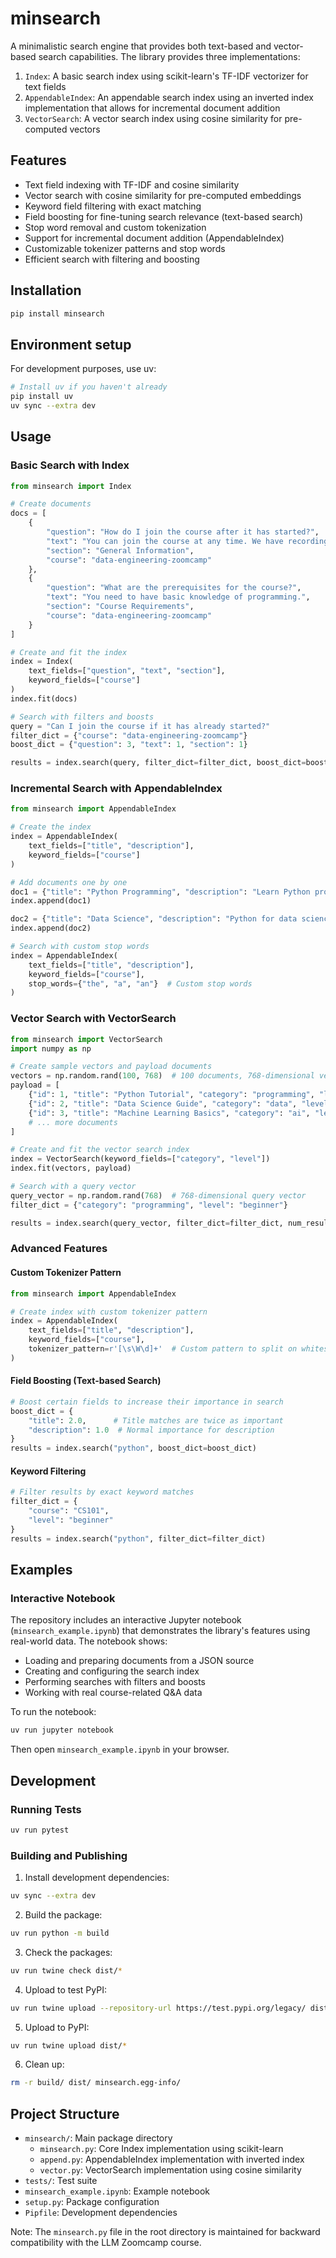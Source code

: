 # minsearch

A minimalistic search engine that provides both text-based and vector-based search capabilities. The library provides three implementations:

1. `Index`: A basic search index using scikit-learn's TF-IDF vectorizer for text fields
2. `AppendableIndex`: An appendable search index using an inverted index implementation that allows for incremental document addition
3. `VectorSearch`: A vector search index using cosine similarity for pre-computed vectors

## Features

- Text field indexing with TF-IDF and cosine similarity
- Vector search with cosine similarity for pre-computed embeddings
- Keyword field filtering with exact matching
- Field boosting for fine-tuning search relevance (text-based search)
- Stop word removal and custom tokenization
- Support for incremental document addition (AppendableIndex)
- Customizable tokenizer patterns and stop words
- Efficient search with filtering and boosting

## Installation 

```bash
pip install minsearch
```

## Environment setup

For development purposes, use uv:

```bash
# Install uv if you haven't already
pip install uv
uv sync --extra dev
```

## Usage

### Basic Search with Index

```python
from minsearch import Index

# Create documents
docs = [
    {
        "question": "How do I join the course after it has started?",
        "text": "You can join the course at any time. We have recordings available.",
        "section": "General Information",
        "course": "data-engineering-zoomcamp"
    },
    {
        "question": "What are the prerequisites for the course?",
        "text": "You need to have basic knowledge of programming.",
        "section": "Course Requirements",
        "course": "data-engineering-zoomcamp"
    }
]

# Create and fit the index
index = Index(
    text_fields=["question", "text", "section"],
    keyword_fields=["course"]
)
index.fit(docs)

# Search with filters and boosts
query = "Can I join the course if it has already started?"
filter_dict = {"course": "data-engineering-zoomcamp"}
boost_dict = {"question": 3, "text": 1, "section": 1}

results = index.search(query, filter_dict=filter_dict, boost_dict=boost_dict)
```

### Incremental Search with AppendableIndex

```python
from minsearch import AppendableIndex

# Create the index
index = AppendableIndex(
    text_fields=["title", "description"],
    keyword_fields=["course"]
)

# Add documents one by one
doc1 = {"title": "Python Programming", "description": "Learn Python programming", "course": "CS101"}
index.append(doc1)

doc2 = {"title": "Data Science", "description": "Python for data science", "course": "CS102"}
index.append(doc2)

# Search with custom stop words
index = AppendableIndex(
    text_fields=["title", "description"],
    keyword_fields=["course"],
    stop_words={"the", "a", "an"}  # Custom stop words
)
```

### Vector Search with VectorSearch

```python
from minsearch import VectorSearch
import numpy as np

# Create sample vectors and payload documents
vectors = np.random.rand(100, 768)  # 100 documents, 768-dimensional vectors
payload = [
    {"id": 1, "title": "Python Tutorial", "category": "programming", "level": "beginner"},
    {"id": 2, "title": "Data Science Guide", "category": "data", "level": "intermediate"},
    {"id": 3, "title": "Machine Learning Basics", "category": "ai", "level": "advanced"},
    # ... more documents
]

# Create and fit the vector search index
index = VectorSearch(keyword_fields=["category", "level"])
index.fit(vectors, payload)

# Search with a query vector
query_vector = np.random.rand(768)  # 768-dimensional query vector
filter_dict = {"category": "programming", "level": "beginner"}

results = index.search(query_vector, filter_dict=filter_dict, num_results=5)
```

### Advanced Features

#### Custom Tokenizer Pattern

```python
from minsearch import AppendableIndex

# Create index with custom tokenizer pattern
index = AppendableIndex(
    text_fields=["title", "description"],
    keyword_fields=["course"],
    tokenizer_pattern=r'[\s\W\d]+'  # Custom pattern to split on whitespace, non-word chars, and digits
)
```

#### Field Boosting (Text-based Search)

```python
# Boost certain fields to increase their importance in search
boost_dict = {
    "title": 2.0,      # Title matches are twice as important
    "description": 1.0  # Normal importance for description
}
results = index.search("python", boost_dict=boost_dict)
```

#### Keyword Filtering

```python
# Filter results by exact keyword matches
filter_dict = {
    "course": "CS101",
    "level": "beginner"
}
results = index.search("python", filter_dict=filter_dict)
```

## Examples

### Interactive Notebook

The repository includes an interactive Jupyter notebook (`minsearch_example.ipynb`) that demonstrates the library's features using real-world data. The notebook shows:

- Loading and preparing documents from a JSON source
- Creating and configuring the search index
- Performing searches with filters and boosts
- Working with real course-related Q&A data

To run the notebook:

```bash
uv run jupyter notebook
```

Then open `minsearch_example.ipynb` in your browser.

## Development

### Running Tests

```bash
uv run pytest
```

### Building and Publishing

1. Install development dependencies:
```bash
uv sync --extra dev
```

2. Build the package:
```bash
uv run python -m build
```

3. Check the packages:
```bash
uv run twine check dist/*
```

4. Upload to test PyPI:
```bash
uv run twine upload --repository-url https://test.pypi.org/legacy/ dist/*
```

5. Upload to PyPI:
```bash
uv run twine upload dist/*
```

6. Clean up:
```bash
rm -r build/ dist/ minsearch.egg-info/
```

## Project Structure

- `minsearch/`: Main package directory
  - `minsearch.py`: Core Index implementation using scikit-learn
  - `append.py`: AppendableIndex implementation with inverted index
  - `vector.py`: VectorSearch implementation using cosine similarity
- `tests/`: Test suite
- `minsearch_example.ipynb`: Example notebook
- `setup.py`: Package configuration
- `Pipfile`: Development dependencies

Note: The `minsearch.py` file in the root directory is maintained for backward compatibility with the LLM Zoomcamp course.
